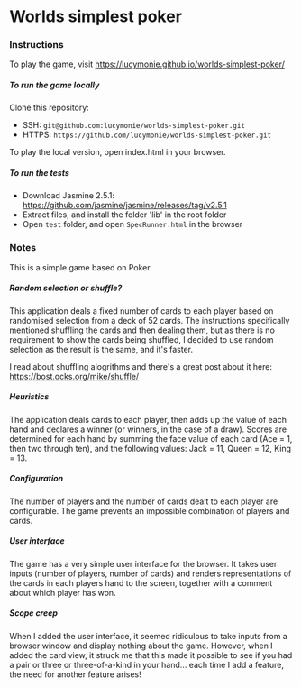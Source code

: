 # Worlds simplest poker

### Instructions
To play the game, visit https://lucymonie.github.io/worlds-simplest-poker/

##### To run the game locally
Clone this repository:
- SSH: `git@github.com:lucymonie/worlds-simplest-poker.git`
- HTTPS: `https://github.com/lucymonie/worlds-simplest-poker.git`

To play the local version, open index.html in your browser.

##### To run the tests
- Download Jasmine 2.5.1: https://github.com/jasmine/jasmine/releases/tag/v2.5.1
- Extract files, and install the folder 'lib' in the root folder
- Open `test` folder, and open `SpecRunner.html` in the browser

### Notes
This is a simple game based on Poker.

##### Random selection or shuffle?
This application deals a fixed number of cards to each player based on randomised
selection from a deck of 52 cards. The instructions specifically mentioned shuffling the
cards and then dealing them, but as there is no requirement to show the cards being shuffled,
I decided to use random selection as the result is the same, and it's faster.

I read about shuffling alogrithms and there's a great post about it here:
https://bost.ocks.org/mike/shuffle/

##### Heuristics
The application deals cards to each player, then adds up the value of each hand and declares a
winner (or winners, in the case of a draw). Scores are determined for each hand by summing the face
value of each card (Ace = 1, then two through ten), and the following values: Jack = 11, Queen = 12,
King = 13.

##### Configuration
The number of players and the number of cards dealt to each player are configurable. The
game prevents an impossible combination of players and cards.

##### User interface
The game has a very simple user interface for the browser. It takes user inputs (number of players, number
of cards) and renders representations of the cards in each players hand to the screen, together with a
comment about which player has won.

##### Scope creep
When I added the user interface, it seemed ridiculous to take inputs from a browser window and display nothing about the game. However, when I added the card view, it struck me that this made it possible to see if you had a pair or three or
three-of-a-kind in your hand... each time I add a feature, the need for another feature arises!
